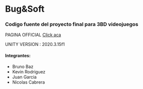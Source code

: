 # Bug&Soft

### Codigo fuente del proyecto final para 3BD videojuegos

PAGINA OFFICIAL [Click aca](https://bugnsoft.github.io/)

UNITY VERSION : 2020.3.15f1

#### Integrantes:
- Bruno Baz
- Kevin Rodriguez
- Juan Garcia
- Nicolas Cabrera
